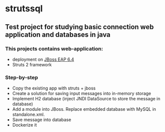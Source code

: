 # strutssql
## Test project for studying basic connection web application and databases in java

### This projects contains web-application:
- deployment on [JBoss EAP 6.4]
- Struts 2 framework 

### Step-by-step
- Copy the existing app with struts + jboss
- Create a solution for saving input messages into in-memory storage 
- Implement H2 database  (inject JNDI DataSource to store the message in database)
- Add a module into JBoss. Replace embedded database with MySQL in standalone.xml.
- Save message into database
- Dockerize it 
<!-- 
references
-->

[JBoss EAP 6.4]: https://access.redhat.com/documentation/en-us/red_hat_jboss_enterprise_application_platform/6.4/html-single/installation_guide/index
